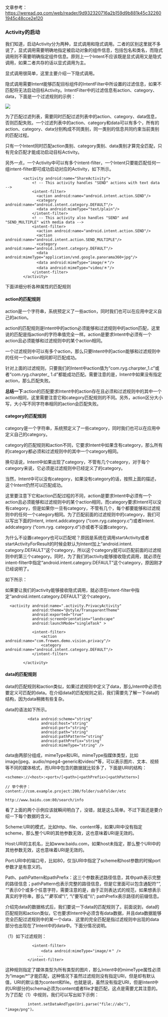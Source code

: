 文章参考：https://weread.qq.com/web/reader/9d932320716a2b159d9b881k45c322601945c48cce2e120

### Activity的启动

我们知道，启动Activity分为两种，显式调用和隐式调用。二者的区别这里就不多说了，显式调用需要明确地指定被启动对象的组件信息，包括包名和类名，而隐式调用则不需要明确指定组件信息。原则上一个Intent不应该既是显式调用又是隐式调用，如果二者共存的话以显式调用为主。

显式调用很简单，这里主要介绍一下隐式调用。

隐式调用需要Intent能够匹配目标组件的IntentFilter中所设置的过滤信息，如果不匹配将无法启动目标Activity。IntentFilter中的过滤信息有action、category、data，下面是一个过滤规则的示例：


![](https://gitee.com/frewen1225/ImageUploader/raw/master/img/20200920115302.png)


为了匹配过滤列表，需要同时匹配过滤列表中的action、category、data信息，否则匹配失败。一个过滤列表中的action、category和data可以有多个，所有的action、category、data分别构成不同类别，同一类别的信息共同约束当前类别的匹配过程。


只有一个Intent同时匹配action类别、category类别、data类别才算完全匹配，只有完全匹配才能成功启动目标Activity。

另外一点，一个Activity中可以有多个intent-filter，一个Intent只要能匹配任何一组intent-filter即可成功启动对应的Activity，如下所示。

```
        <activity android:name="ShareActivity">
            <! -- This activity handles "SEND" actions with text data -->
            <intent-filter>
              <action android:name="android.intent.action.SEND"/>
              <category android:name="android.intent.category.DEFAULT"/>
              <data android:mimeType="text/plain"/>
            </intent-filter>
            <! -- This activity also handles "SEND" and "SEND_MULTIPLE" with media data -->
            <intent-filter>
              <action android:name="android.intent.action.SEND"/>
              <action android:name="android.intent.action.SEND_MULTIPLE"/>
              <category android:name="android.intent.category.DEFAULT"/>
              <data android:mimeType="application/vnd.google.panorama360+jpg"/>
              <data android:mimeType="image/＊"/>
              <data android:mimeType="video/＊"/>
            </intent-filter>
        </activity>
```

下面详细分析各种属性的匹配规则

#### action的匹配规则

action是一个字符串，系统预定义了一些action，同时我们也可以在应用中定义自己的action。

action的匹配规则是Intent中的action必须能够和过滤规则中的action匹配，这里说的匹配是指action的字符串值完全一样。action是要求Intent中必须有一个action且必须能够和过滤规则中的某个action相同。

一个过滤规则中可以有多个action，那么只要Intent中的action能够和过滤规则中的任何一个action相同即可匹配成功。

针对上面的过滤规则，只要我们的Intent中action值为“com.ryg.charpter_1.c”或者“com.ryg.charpter_ 1.d”都能成功匹配。需要注意的是，Intent中如果没有指定action，那么匹配失败。

**总结一下**:action的匹配要求Intent中的action存在且必须和过滤规则中的其中一个action相同，这里需要注意它和category匹配规则的不同。另外，action区分大小写，大小写不同字符串相同的action会匹配失败。


#### category的匹配规则

category是一个字符串，系统预定义了一些category，同时我们也可以在应用中定义自己的category。

category的匹配规则和action不同，它要求Intent中如果含有category，那么所有的category都必须和过滤规则中的其中一个category相同。

换句话说，Intent中如果出现了category，不管有几个category，对于每个category来说，它必须是过滤规则中已经定义了的category。

当然，Intent中可以没有category，如果没有category的话，按照上面的描述，这个Intent仍然可以匹配成功。

这里要注意下它和action匹配过程的不同，action是要求Intent中必须有一个action且必须能够和过滤规则中的某个action相同，而category要求Intent可以没有category，但是如果你一旦有category，不管有几个，每个都要能够和过滤规则中的任何一个category相同。为了匹配前面的过滤规则中的category，我们可以写出下面的Intent, intent.addcategory (“com.ryg.category.c”)或者Intent. addcategory (“com.ryg. category.d”)亦或者不设置category。

为什么不设置category也可以匹配呢？原因是系统在调用startActivity或者startActivityForResult的时候会默认为Intent加上“android.intent. category.DEFAULT”这个category，所以这个category就可以匹配前面的过滤规则中的第三个category。同时，为了我们的activity能够接收隐式调用，就必须在intent-filter中指定“android.intent.category.DEFAULT”这个category，原因刚才已经说明了。


如下所示：

如果要让我们的activity能够接收隐式调用，就必须在intent-filter中指定“android.intent.category.DEFAULT”这个category。

```
  <activity android:name=".activity.PrivacyActivity"
            android:theme="@style/TransparentTheme"
            android:exported="true"
            android:screenOrientation="landscape"
            android:launchMode="singleTask" >

            <intent-filter>
                <action android:name="com.frewen.demo.vision.privacy"/>
                <category android:name="android.intent.category.DEFAULT"/>
            </intent-filter>

        </activity>
```


#### data的匹配规则

data的匹配规则和action类似，如果过滤规则中定义了data，那么Intent中必须也要定义可匹配的data。在介绍data的匹配规则之前，我们需要先了解一下data的结构，因为data稍微有些复杂。

data的语法如下所示。
```
          <data android:scheme="string"
                android:host="string"
                android:port="string"
                android:path="string"
                android:pathPattern="string"
                android:pathPrefix="string"
                android:mimeType="string" />
```

data由两部分组成，mimeType和URI。mimeType指媒体类型，比如image/jpeg、audio/mpeg4-generic和video/*等，可以表示图片、文本、视频等不同的媒体格式，而URI中包含的数据就比较多了，下面是URI的结构：
```
<scheme>://<host>:<port>/[<path>|<pathPrefix>|<pathPattern>]

// 举个例子：
content://com.example.project:200/folder/subfolder/etc

http://www.baidu.com:80/search/info

```

看了上面的两个示例应该就瞬间明白了，没错，就是这么简单。不过下面还是要介绍一下每个数据的含义。


Scheme:URI的模式，比如http、file、content等，如果URI中没有指定scheme，那么整个URI的其他参数无效，这也意味着URI是无效的。

Host:URI的主机名，比如www.baidu.com，如果host未指定，那么整个URI中的其他参数无效，这也意味着URI是无效的。

Port:URI中的端口号，比如80，仅当URI中指定了scheme和host参数的时候port参数才是有意义的。

Path、pathPattern和pathPrefix：这三个参数表述路径信息，其中path表示完整的路径信息；pathPattern也表示完整的路径信息，但是它里面可以包含通配符“*”, “*”表示0个或多个任意字符，需要注意的是，由于正则表达式的规范，如果想表示真实的字符串，那么“*”要写成“\\*”, “\”要写成“\\\\”; pathPrefix表示路径的前缀信息。

介绍完data的数据格式后，我们要说一下data的匹配规则了。前面说到，data的匹配规则和action类似，它也要求Intent中必须含有data数据，并且data数据能够完全匹配过滤规则中的某一个data．这里的完全匹配是指过滤规则中出现的data部分也出现在了Intent中的data中。下面分情况说明。


（1）如下过滤规则：
```
            <intent-filter>
                <data android:mimeType="image/＊" />
              ...
          </intent-filter>
```

这种规则指定了媒体类型为所有类型的图片，那么Intent中的mimeType属性必须为“image/*”才能匹配，这种情况下虽然过滤规则没有指定URI，但是却有默认值，URI的默认值为content和file。也就是说，虽然没有指定URI，但是Intent中的URI部分的schema必须为content或者file才能匹配，这点是需要尤其注意的。为了匹配（1）中规则，我们可以写出如下示例：

```
          intent.setDataAndType(Uri.parse("file://abc"), "image/png")。
```

